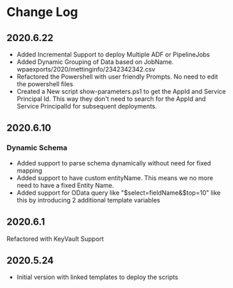 
# Change Log


## 2020.6.22
- Added Incremental Support to deploy Multiple ADF or PipelineJobs
- Added Dynamic Grouping of Data based on JobName. wpaexports/2020/mettinginfo/2342342342.csv
- Refactored the Powershell with user friendly Prompts. No need to edit the powershell files
- Created a New script show-parameters.ps1 to get the AppId and Service Principal Id. This way they don't need to search for the AppId and Service PrincipalId for subsequent deployments.


## 2020.6.10

### Dynamic Schema
- Added support to parse schema dynamically without need for fixed mapping
- Added support to have custom entityName. This means we no more need to have a fixed Entity Name.
- Added support for OData query like "$select=fieldName&$top=10" like this by introducing 2 additional template variables



## 2020.6.1

Refactored with KeyVault Support


## 2020.5.24

* Initial version with linked templates to deploy the scripts
